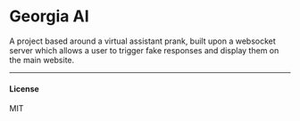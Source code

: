 # Georgia AI

A project based around a virtual assistant prank, built upon a websocket server which allows a user to trigger fake responses and display them on the main website.

---

#### License
MIT
